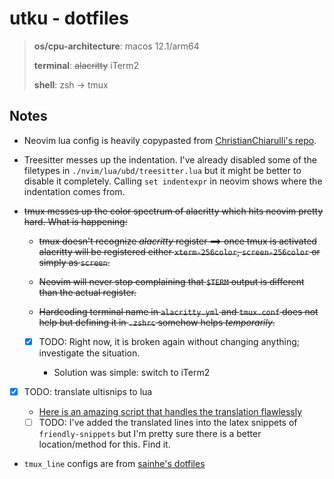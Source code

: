 # utku - dotfiles

> **os/cpu-architecture**: macos 12.1/arm64
> 
> **terminal**: ~~alacritty~~ iTerm2
> 
> **shell**: zsh -> tmux

## Notes

* Neovim lua config is heavily copypasted from [ChristianChiarulli's repo](https://github.com/LunarVim/Neovim-from-scratch).

* Treesitter messes up the indentation. I've already disabled some of the
  filetypes in `./nvim/lua/ubd/treesitter.lua` but it might be better to disable
  it completely. Calling `set indentexpr` in neovim shows where the indentation
  comes from.

* ~~tmux messes up the color spectrum of alacritty which hits neovim pretty hard.
  What is happening:~~

  * ~~tmux doesn't recognize *alacritty* register ==> once tmux is activated
    alacritty will be registered either `xterm-256color`, `screen-256color` or
    simply as `screen`.~~
  
  * ~~Neovim will never stop complaining that `$TERM` output is different than the
    actual register.~~

  * ~~Hardcoding terminal name in `alacritty.yml` and `tmux.conf` does not help
    but defining it in `.zshrc` somehow helps *temporarily*.~~

  * [x] TODO: Right now, it is broken again without changing anything; investigate
    the situation.

    * Solution was simple: switch to iTerm2

* [x] TODO: translate ultisnips to lua

  * [Here is an amazing script that handles the translation flawlessly](https://github.com/L3MON4D3/LuaSnip/issues/201#issuecomment-950132369)

  * [ ] TODO: I've added the translated lines into the latex snippets of
    `friendly-snippets` but I'm pretty sure there is a better location/method
    for this. Find it.

* `tmux_line` configs are from [sainhe's dotfiles](https://github.com/sainnhe/dotfiles)
